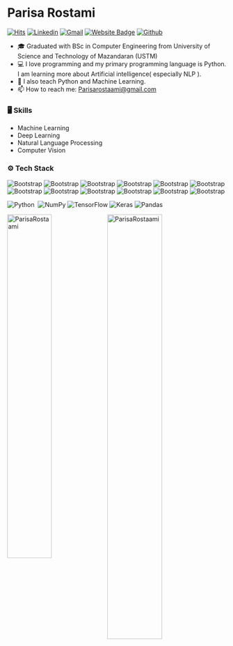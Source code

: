 <!--
**ParisaRostaami/ParisaRostaami** is a ✨ _special_ ✨ repository because its `README.md` (this file) appears on your GitHub profile.

Here are some ideas to get you started:

- 🔭 I’m currently working on ...
- 🌱 I’m currently learning ...
- 👯 I’m looking to collaborate on ...
- 🤔 I’m looking for help with ...
- 💬 Ask me about ...
- 📫 How to reach me: ...
- 😄 Pronouns: ...
- ⚡ Fun fact: ...
-->
# Parisa Rostami

[![Hits](https://hits.seeyoufarm.com/api/count/incr/badge.svg?url=https%3A%2F%2Fgithub.com%2FParisaRostaami%2FParisaRostaami&count_bg=%2379C83D&title_bg=%23555555&icon=&icon_color=%23E7E7E7&title=Profile+Views&edge_flat=false)](https://hits.seeyoufarm.com) [![Linkedin](https://img.shields.io/badge/-LinkedIn-blue?style=flat&logo=Linkedin&logoColor=white)](https://www.linkedin.com/in/Parisa-rostami/) [![Gmail](https://img.shields.io/badge/-Gmail-c14438?style=flat&logo=Gmail&logoColor=white)](mailto:Parisarostaami@gmail.com) [![Website Badge](https://img.shields.io/badge/-Website-c14438?style=flat&logo=Google-Chrome&logoColor=white&link=https://ParisaRostaami.github.io)](https://ParisaRostaami.github.io) [![Github](https://img.shields.io/github/followers/ParisaRostaami?label=Follow&style=social)](https://github.com/ParisaRostaami)

- 🎓 Graduated with BSc in Computer Engineering from University of Science and Technology of Mazandaran (USTM)
- 💻 I love programming and my primary programming language is Python. I am learning more about Artificial intelligence( especially NLP ).
- 🌱 I also teach Python and Machine Learning.
- 📫 How to reach me: Parisarostaami@gmail.com 



### 🖥 Skills

- Machine Learning
- Deep Learning
- Natural Language Processing
- Computer Vision
### ⚙️ Tech Stack

![Bootstrap](https://img.shields.io/badge/-Python-05122A?style=flat&logo=Python&color=b1b1b1) 
![Bootstrap](https://img.shields.io/badge/-TensorFlow-05122A?style=flat&logo=TensorFlow&color=b1b1b1) 
![Bootstrap](https://img.shields.io/badge/-PyTorch-05122A?style=flat&logo=PyTorch&color=b1b1b1) ![Bootstrap](https://img.shields.io/badge/-Scikit%20Learn-05122A?style=flat&logo=Scikit-Learn&color=b1b1b1) 
![Bootstrap](https://img.shields.io/badge/-MySQL-05122A?style=flat&logo=MySQL&color=b1b1b1) 
![Bootstrap](https://img.shields.io/badge/-Pandas-05122A?style=flat&logo=Pandas&color=b1b1b1) 
![Bootstrap](https://img.shields.io/badge/-Numpy-05122A?style=flat&logo=Numpy&color=b1b1b1) 
![Bootstrap](https://img.shields.io/badge/-Matplotlib-05122A?style=flat&logo=Matplotlib&color=b1b1b1)
![Bootstrap](https://img.shields.io/badge/-Seaborn-05122A?style=flat&logo=Seaborn&color=b1b1b1) 
![Bootstrap](https://img.shields.io/badge/-Git-05122A?style=flat&logo=Git&color=b1b1b1) 
![Bootstrap](https://img.shields.io/badge/-Jupyter%20Lab-05122A?style=flat&logo=Jupyter-Lab&color=b1b1b1) 
![Bootstrap](https://img.shields.io/badge/-Visual%20Studio%20Code-05122A?style=flat&logo=Visual-Studio-Code&color=b1b1b1)

![Python](https://img.shields.io/badge/-Python-05122A?style=flat&logo=python)&nbsp;
![NumPy](https://img.shields.io/badge/numpy-%23013243.svg?style=flat&logo=numpy&logoColor=white)
![TensorFlow](https://img.shields.io/badge/TensorFlow-%23FF6F00.svg?style=flat&logo=TensorFlow&logoColor=white)
![Keras](https://img.shields.io/badge/Keras-%23D00000.svg?style=flat&logo=Keras&logoColor=white)
![Pandas](https://img.shields.io/badge/pandas-%23150458.svg?style=flat&logo=pandas&logoColor=white)

<div>
  <img width="45%" align="left" src="https://github-readme-stats.vercel.app/api/top-langs?username=ParisaRostaami&show_icons=true&locale=en&layout=compact" alt="ParisaRostaami" />
  <img width="50%"  src="https://github-readme-streak-stats.herokuapp.com/?user=ParisaRostaami&" alt="ParisaRostaami" />
</div>

